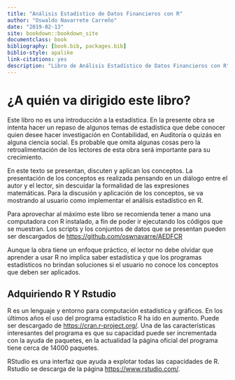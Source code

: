 ```yaml
--- 
title: "Análisis Estadístico de Datos Financieros con R"
author: "Oswaldo Navarrete Carreño"
date: "2019-02-13"
site: bookdown::bookdown_site
documentclass: book
bibliography: [book.bib, packages.bib]
biblio-style: apalike
link-citations: yes
description: "Libro de Análisis Estadístico de Datos Financieros con R"
---
```


# ¿A quién va dirigido este libro?

Este libro no es una introducción a la estadística. En la presente obra se intenta hacer un repaso de algunos temas de estadistica que debe conocer quien desee hacer investigación en Contabilidad, en Auditoría o quizás en alguna ciencia social. Es probable que omita algunas cosas pero la retroalimentación de los lectores de esta obra será importante para su crecimiento.

En este texto se presentan, discuten y aplican los conceptos. La presentación de los conceptos es realizada pensando en un diálogo entre el autor y el lector, sin descuidar la formalidad de las expresiones matemáticas. Para la discusión y aplicación de los conceptos, se va mostrando al usuario como implementar el análisis estadístico en R. 

Para aprovechar al máximo este libro se recomienda tener a mano una computadora con R instalado, a fin de poder ir ejecutando los códigos que se muestran. Los scripts y los conjuntos de datos que se presentan pueden ser descargados de <https://github.com/oswnavarre/AEDFCR>

Aunque la obra tiene un enfoque práctico, el lector no debe olvidar que aprender a usar R no implica saber estadística y que los programas estadísticos no brindan soluciones si el usuario no conoce los conceptos que deben ser aplicados. 


## Adquiriendo R Y Rstudio

R es un lenguaje y entorno para computación estadística y gráficos. En los últimos años el uso del programa estadístico R ha ido en aumento. Puede ser descargado de <https://cran.r-project.org/>. Una de las características interesantes del programa es que su capacidad puede ser incrementada con la ayuda de paquetes, en la actualidad la página oficial del programa tiene cerca de 14000 paquetes. 

RStudio es una interfaz que ayuda a explotar todas las capacidades de R. Rstudio se descarga de la página <https://www.rstudio.com/>. 
